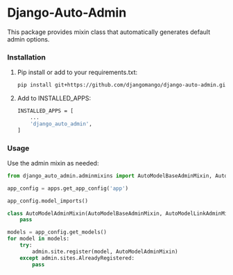 # Django-Auto-Admin

This package provides mixin class that automatically generates default admin options.

### Installation

1. Pip install or add to your requirements.txt:

    ```bash
    pip install git+https://github.com/djangomango/django-auto-admin.git@main
    ```

2. Add to INSTALLED_APPS:

    ```bash
    INSTALLED_APPS = [
        ...
        'django_auto_admin',
    ]
    ```

### Usage

Use the admin mixin as needed:

```python
from django_auto_admin.adminmixins import AutoModelBaseAdminMixin, AutoModelLinkAdminMixin

app_config = apps.get_app_config('app')

app_config.model_imports()

class AutoModelAdminMixin(AutoModelBaseAdminMixin, AutoModelLinkAdminMixin, admin.ModelAdmin):
    pass

models = app_config.get_models()
for model in models:
    try:
        admin.site.register(model, AutoModelAdminMixin)
    except admin.sites.AlreadyRegistered:
        pass
```

